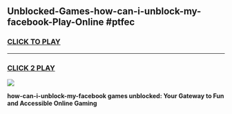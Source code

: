 
## Unblocked-Games-how-can-i-unblock-my-facebook-Play-Online #ptfec
<h3>
<a href="https://news.freeplayer.one?title=how-can-i-unblock-my-facebook&ref=3">CLICK TO PLAY</a></h3>
<hr>

<h3>
<a href="https://news.freeplayer.one?title=how-can-i-unblock-my-facebook&ref=3">CLICK 2 PLAY</a>
  
</h3>

<a href="https://news.freeplayer.one?title=how-can-i-unblock-my-facebook&ref=3"><img src="https://clearcache.store/games.png"></a>


**how-can-i-unblock-my-facebook games unblocked: Your Gateway to Fun and Accessible Online Gaming**
